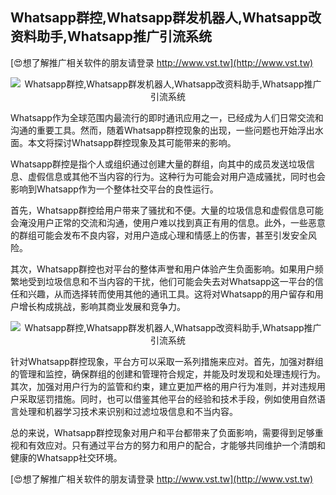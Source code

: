 ## **Whatsapp群控,Whatsapp群发机器人,Whatsapp改资料助手,Whatsapp推广引流系统**

[😍想了解推广相关软件的朋友请登录 http://www.vst.tw](http://www.vst.tw)

 <center><img src="https://vst.tw/MP4/tuiguang/png/3.png" alt="Whatsapp群控,Whatsapp群发机器人,Whatsapp改资料助手,Whatsapp推广引流系统"></center>

Whatsapp作为全球范围内最流行的即时通讯应用之一，已经成为人们日常交流和沟通的重要工具。然而，随着Whatsapp群控现象的出现，一些问题也开始浮出水面。本文将探讨Whatsapp群控现象及其可能带来的影响。

Whatsapp群控是指个人或组织通过创建大量的群组，向其中的成员发送垃圾信息、虚假信息或其他不当内容的行为。这种行为可能会对用户造成骚扰，同时也会影响到Whatsapp作为一个整体社交平台的良性运行。

首先，Whatsapp群控给用户带来了骚扰和不便。大量的垃圾信息和虚假信息可能会淹没用户正常的交流和沟通，使用户难以找到真正有用的信息。此外，一些恶意的群组可能会发布不良内容，对用户造成心理和情感上的伤害，甚至引发安全风险。

其次，Whatsapp群控也对平台的整体声誉和用户体验产生负面影响。如果用户频繁地受到垃圾信息和不当内容的干扰，他们可能会失去对Whatsapp这一平台的信任和兴趣，从而选择转而使用其他的通讯工具。这将对Whatsapp的用户留存和用户增长构成挑战，影响其商业发展和竞争力。

 <center><img src="https://vst.tw/MP4/tuiguang/png/3.png" alt="Whatsapp群控,Whatsapp群发机器人,Whatsapp改资料助手,Whatsapp推广引流系统"></center>

针对Whatsapp群控现象，平台方可以采取一系列措施来应对。首先，加强对群组的管理和监控，确保群组的创建和管理符合规定，并能及时发现和处理违规行为。其次，加强对用户行为的监管和约束，建立更加严格的用户行为准则，并对违规用户采取惩罚措施。同时，也可以借鉴其他平台的经验和技术手段，例如使用自然语言处理和机器学习技术来识别和过滤垃圾信息和不当内容。

总的来说，Whatsapp群控现象对用户和平台都带来了负面影响，需要得到足够重视和有效应对。只有通过平台方的努力和用户的配合，才能够共同维护一个清朗和健康的Whatsapp社交环境。

[😍想了解推广相关软件的朋友请登录 http://www.vst.tw](http://www.vst.tw)



